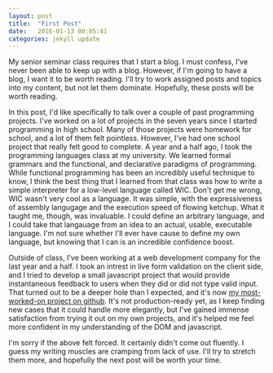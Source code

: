 ```yaml
---
layout: post
title:  "First Post"
date:   2016-01-13 00:05:41
categories: jekyll update
---
```

My senior seminar class requires that I start a blog. I must confess, I've never been able to keep up with a blog. However, if I'm going to have a blog, I want it to be worth reading. I'll try to work assigned posts and topics into my content, but not let them dominate. Hopefully, these posts will be worth reading.

In this post, I'd like specifically to talk over a couple of past programming projects. I've worked on a lot of projects in the seven years since I started programming in high school. Many of those projects were homework for school, and a lot of them felt pointless. However, I've had one school project that really felt good to complete. A year and a half ago, I took the programming languages class at my university. We learned formal grammars and the functional, and declarative paradigms of programming. While functional programming has been an incredibly useful technique to know, I think the best thing that I learned from that class was how to write a simple interpreter for a low-level language called WIC. Don't get me wrong, WIC wasn't very cool as a language. It was simple, with the expressiveness of assembly langugage and the execution speed of flowing ketchup. What it taught me, though, was invaluable. I could define an arbitrary language, and I could take that langauage from an idea to an actual, usable, executable language. I'm not sure whether I'll ever have cause to define my own language, but knowing that I can is an incredible confidence boost.

Outside of class, I've been working at a web development company for the last year and a half. I took an intrest in live form validation on the client side, and I tried to develop a small javascript project that would provide instantaneous feedback to users when they did or did not type valid input. That turned out to be a deeper hole than I expected, and it's now [my most-worked-on project on github](https://github.com/whereswaldon/backfeed). It's not production-ready yet, as I keep finding new cases that it could handle more elegantly, but I've gained immense satisfaction from trying it out on my own projects, and it's helped me feel more confident in my understanding of the DOM and javascript.

I'm sorry if the above felt forced. It certainly didn't come out fluently. I guess my writing muscles are cramping from lack of use. I'll try to stretch them more, and hopefully the next post will be worth your time.
